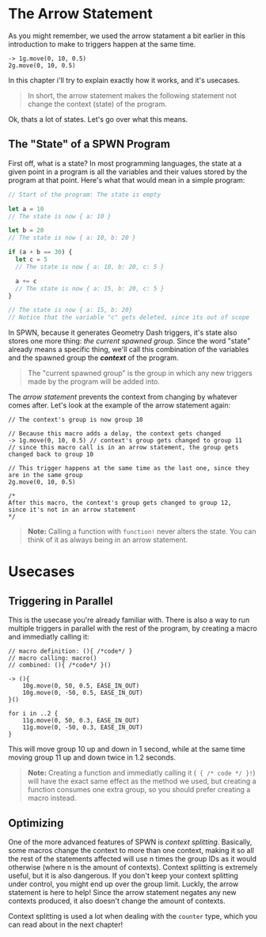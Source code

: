 # The Arrow Statement

As you might remember, we used the arrow statament a bit earlier in this introduction to make to triggers happen at the same time.

```spwn
-> 1g.move(0, 10, 0.5)
2g.move(0, 10, 0.5)
```

In this chapter i'll try to explain exactly how it works, and it's usecases.

> In short, the arrow statement makes the following statement not change the context (state) of the program.

Ok, thats a lot of states. Let's go over what this means.

## The "State" of a SPWN Program

First off, what is a state? In most programming languages, the state at a given point in a program is all the variables and their values stored by the program at that point. Here's what that would mean in a simple program:

```js
// Start of the program: The state is empty

let a = 10
// The state is now { a: 10 }

let b = 20
// The state is now { a: 10, b: 20 }

if (a + b == 30) {
  let c = 5
  // The state is now { a: 10, b: 20, c: 5 }

  a += c
  // The state is now { a: 15, b: 20, c: 5 }
}

// The state is now { a: 15, b: 20}
// Notice that the variable "c" gets deleted, since its out of scope
```

In SPWN, because it generates Geometry Dash triggers, it's state also stores one more thing: _the current spawned group_. Since the word "state" already means a specific thing, we'll call this combination of the variables and the spawned group the _**context**_ of the program.

> The "current spawned group" is the group in which any new triggers made by the program will be added into.

The _arrow statement_ prevents the context from changing by whatever comes after. Let's look at the example of the arrow statement again:

```spwn
// The context's group is now group 10

// Because this macro adds a delay, the context gets changed
-> 1g.move(0, 10, 0.5) // context's group gets changed to group 11
// since this macro call is in an arrow statement, the group gets changed back to group 10

// This trigger happens at the same time as the last one, since they are in the same group
2g.move(0, 10, 0.5)

/*
After this macro, the context's group gets changed to group 12,
since it's not in an arrow statement
*/

```

> **Note:** Calling a function with `function!` never alters the state. You can think of it as always being in an arrow statement.

# Usecases

## Triggering in Parallel

This is the usecase you're already familiar with. There is also a way to run multiple triggers in parallel with the rest of the program, by creating a macro and immediatly calling it:

```spwn
// macro definition: (){ /*code*/ }
// macro calling: macro()
// combined: (){ /*code*/ }()

-> (){
    10g.move(0, 50, 0.5, EASE_IN_OUT)
    10g.move(0, -50, 0.5, EASE_IN_OUT)
}()

for i in ..2 {
    11g.move(0, 50, 0.3, EASE_IN_OUT)
    11g.move(0, -50, 0.3, EASE_IN_OUT)
}
```

This will move group 10 up and down in 1 second, while at the same time moving group 11 up and down twice in 1.2 seconds.

> **Note:** Creating a function and immediatly calling it (` { /* code */ }!`) will have the exact same effect as the method we used, but creating a function consumes one extra group, so you should prefer creating a macro instead.

## Optimizing

One of the more advanced features of SPWN is _context splitting_. Basically, some macros change the context to more than one context, making it so all the rest of the statements affected will use n times the group IDs as it would otherwise (where n is the amount of contexts). Context splitting is extremely useful, but it is also dangerous. If you don't keep your context splitting under control, you might end up over the group limit. Luckly, the arrow statement is here to help! Since the arrow statement negates any new contexts produced, it also doesn't change the amount of contexts.

Context splitting is used a lot when dealing with the `counter` type, which you can read about in the next chapter!

